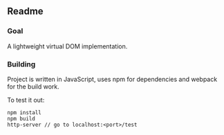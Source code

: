 
## Readme

### Goal

A lightweight virtual DOM implementation.

### Building

Project is written in JavaScript, uses npm for dependencies and webpack for the build work.

To test it out:

```
npm install
npm build
http-server // go to localhost:<port>/test
```
